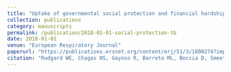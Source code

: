 ```yaml
---
title: "Uptake of governmental social protection and financial hardship during drug-resistant tuberculosis treatment in Rio de Janeiro, Brazil"
collection: publications
category: manuscripts
permalink: /publication/2018-01-01-social-protection-tb
date: 2018-01-01
venue: "European Respiratory Journal"
paperurl: "https://publications.ersnet.org/content/erj/51/3/1800274?implicit-login=true%26198"
citation: "Rudgard WE, Chagas NS, Gayoso R, Barreto ML, Boccia D, Smeeth L, Rodrigues LC, Lönnroth K, Williamson E, Maciel ELN (2018) Uptake of governmental social protection and financial hardship during drug-resistant tuberculosis treatment in Rio de Janeiro, Brazil. European Respiratory Journal."
---
```

